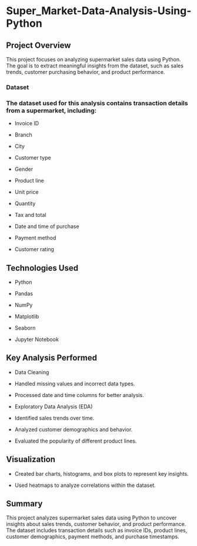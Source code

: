 # Super_Market-Data-Analysis-Using-Python


## Project Overview

This project focuses on analyzing supermarket sales data using Python. The goal is to extract meaningful insights from the dataset, such as sales trends, customer purchasing behavior, and product performance.


### Dataset

### The dataset used for this analysis contains transaction details from a supermarket, including:

- Invoice ID

- Branch

- City

- Customer type

- Gender

- Product line

- Unit price

- Quantity

- Tax and total

- Date and time of purchase

- Payment method

- Customer rating

## Technologies Used

- Python

- Pandas

- NumPy

- Matplotlib

- Seaborn

- Jupyter Notebook

## Key Analysis Performed

- Data Cleaning

- Handled missing values and incorrect data types.

- Processed date and time columns for better analysis.

- Exploratory Data Analysis (EDA)

- Identified sales trends over time.

- Analyzed customer demographics and behavior.

- Evaluated the popularity of different product lines.

## Visualization

- Created bar charts, histograms, and box plots to represent key insights.

- Used heatmaps to analyze correlations within the dataset.

## Summary

This project analyzes supermarket sales data using Python to uncover insights about sales trends, customer behavior, and product performance. The dataset includes transaction details such as invoice IDs, product lines, customer demographics, payment methods, and purchase timestamps.
